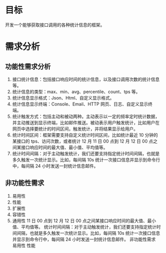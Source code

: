 # 目标
开发一个能够获取接口调用的各种统计信息的框架。
# 需求分析
## 功能性需求分析
1. 接口统计信息：包括接口响应时间的统计信息，以及接口调用次数的统计信息等。
2. 统计信息的类型：max、min、avg、percentile、count、tps 等。
3. 统计信息显示格式：Json、Html、自定义显示格式。
4. 统计信息显示终端：Console、Email、HTTP 网页、日志、自定义显示终端。
5. 统计触发方式：包括主动和被动两种。主动表示以一定的频率定时统计数据，并主动推送到显示终端，比如邮件推送。被动表示用户触发统计，比如用户在网页中选择要统计的时间区间，触发统计，并将结果显示给用户。
6. 统计时间区间：框架需要支持自定义统计时间区间，比如统计最近 10 分钟的某接口的 tps、访问次数，或者统计 12 月 11 日 00 点到 12 月 12 日 00 点之间某接口响应时间的最大值、最小值、平均值等。
7. 统计时间间隔：对于主动触发统计，我们还要支持指定统计时间间隔，也就是多久触发一次统计显示。比如，每间隔 10s 统计一次接口信息并显示到命令行中，每间隔 24 小时发送一封统计信息邮件。
## 非功能性需求
1. 易用性
2. 性能
3. 扩展性
4. 容错性
5. 通用性
   11 日 00 点到 12 月 12 日 00 点之间某接口响应时间的最大值、最小值、平均值等。
   统计时间间隔：对于主动触发统计，我们还要支持指定统计时间间隔，也就是多久触发一次统计显示。比如，每间隔 10s 统计一次接口信息并显示到命令行中，每间隔 24 小时发送一封统计信息邮件。
   非功能性需求
   易用性
   性能
